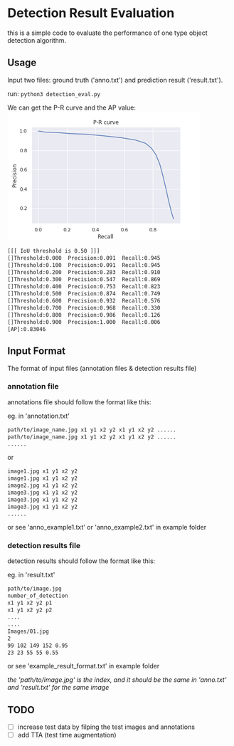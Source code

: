 # Detection Result Evaluation
this is a simple code to evaluate the performance of one type object detection algorithm.

## Usage
Input two files: ground truth ('anno.txt') and prediction result ('result.txt').

run: ``` python3 detection_eval.py ```

We can get the P-R curve and the AP value:
![P-R curve](example/PR_curve.png)
```
[[[ IoU threshold is 0.50 ]]] 
[]Threshold:0.000  Precision:0.091  Recall:0.945 
[]Threshold:0.100  Precision:0.091  Recall:0.945 
[]Threshold:0.200  Precision:0.283  Recall:0.910 
[]Threshold:0.300  Precision:0.547  Recall:0.869 
[]Threshold:0.400  Precision:0.753  Recall:0.823 
[]Threshold:0.500  Precision:0.874  Recall:0.749 
[]Threshold:0.600  Precision:0.932  Recall:0.576 
[]Threshold:0.700  Precision:0.968  Recall:0.330 
[]Threshold:0.800  Precision:0.986  Recall:0.126 
[]Threshold:0.900  Precision:1.000  Recall:0.006 
[AP]:0.83046 
```
## Input Format
The format of input files
(annotation files & detection results file)

### annotation file
annotations file should follow the format like this:

eg. in 'annotation.txt'
``` 
path/to/image_name.jpg x1 y1 x2 y2 x1 y1 x2 y2 ......
path/to/image_name.jpg x1 y1 x2 y2 x1 y1 x2 y2 ......
......
```
or 
``` 
image1.jpg x1 y1 x2 y2
image1.jpg x1 y1 x2 y2
image2.jpg x1 y1 x2 y2
image3.jpg x1 y1 x2 y2
image3.jpg x1 y1 x2 y2
image3.jpg x1 y1 x2 y2
......
```
or see 'anno_example1.txt' or 'anno_example2.txt' in example folder
### detection results file
detection results should follow the format like this:

eg. in 'result.txt'
``` 
path/to/image.jpg    
number_of_detection    
x1 y1 x2 y2 p1    
x1 y1 x2 y2 p2   
....    
....    
Images/01.jpg    
2    
99 102 149 152 0.95    
23 23 55 55 0.55    
```
or see 'example_result_format.txt' in example folder

*the 'path/to/image.jpg' is the index, and it should be the same in 'anno.txt' and 'result.txt' for the same image*

## TODO
- [ ] increase test data by filping the test images and annotations
- [ ] add TTA (test time augmentation)